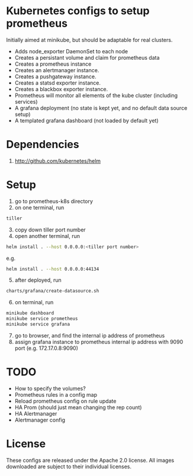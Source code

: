 # Kubernetes configs to setup prometheus

Initially aimed at minikube, but should be adaptable
for real clusters.

- Adds node_exporter DaemonSet to each node
- Creates a persistant volume and claim for prometheus data
- Creates a prometheus instance
- Creates an alertmanager instance.
- Creates a pushgateway instance.
- Creates a statsd exporter instance.
- Creates a blackbox exporter instance.
- Prometheus will monitor all elements of the kube cluster (including
  services)
- A grafana deployment (no state is kept yet, and no default
  data source setup)
- A templated grafana dashboard (not loaded by default yet)


# Dependencies

1. http://github.com/kubernetes/helm

# Setup

1. go to prometheus-k8s directory
2. on one terminal, run
  ```bash
  tiller
  ```
3. copy down tiller port number
4. open another terminal, run
  ```bash
  helm install . --host 0.0.0.0:<tiller port number>
  ```
  e.g.
  ```bash
  helm install . --host 0.0.0.0:44134
  ```
5. after deployed, run
  ```bash
  charts/grafana/create-datasource.sh
  ```
6. on terminal, run
  ```bash
  minikube dashboard
  minikube service prometheus
  minikube service grafana
  ```
7. go to browser, and find the internal ip address of prometheus
8. assign grafana instance to prometheus internal ip address with 9090 port (e.g. 172.17.0.8:9090)

# TODO

- How to specify the volumes?
- Prometheus rules in a config map
- Reload prometheus config on rule update
- HA Prom (should just mean changing the rep count)
- HA Alertmanager
- Alertmanager config

# License

These configs are released under the Apache 2.0 license. All images
downloaded are subject to their individual licenses.
